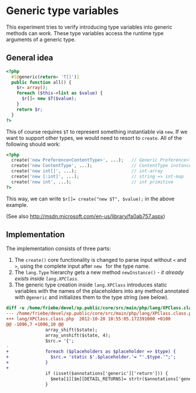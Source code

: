 Generic type variables
======================
This experiment tries to verify introducing type variables into generic 
methods can work. These type variables access the runtime type arguments 
of a generic type.

General idea
------------
```php
<?php
  #[@generic(return= 'T[]')]
  public function all() {
    $r= array();
    foreach ($this->list as $value) {
      $r[]= new $T($value);
    }
    return $r;
  }
?>
```

This of course requires `$T` to represent something instantiable via `new`. 
If we want to support other types, we would need to resort to `create`. All
of the following should work:

```php
<?php
  create('new Preference<ContentType>', ...);   // Generic Preference<T>
  create('new ContentType', ...);               // ContentType instance
  create('new int[]', ...);                     // int-array
  create('new [:int]', ...);                    // string => int-map
  create('new int', ...);                       // int primitive
?>
```

This way, we can write `$r[]= create("new $T", $value);` in the above example.

(See also http://msdn.microsoft.com/en-us/library/fa0ab757.aspx)


Implementation
--------------
The implementation consists of three parts:

1. The `create()` core functionality is changed to parse input without 
   `<` and `>`, using the complete input after `new ` for the type name.
2. The `lang.Type` hierarchy gets a new method `newInstance()` - *it 
   already exists inside `lang.XPClass`*.
3. The generic type creation inside `lang.XPClass` introduces static
   variables with the names of the placeholders into any method annotated 
   with `@generic` and initializes them to the type string (see below).

```diff
diff -u /home/friebe/devel/xp.public/core/src/main/php/lang/XPClass.class.php lang/XPClass.class.php
--- /home/friebe/devel/xp.public/core/src/main/php/lang/XPClass.class.php 2012-10-21 12:59:52.138331500 +0200
+++ lang/XPClass.class.php  2012-10-28 10:55:05.172391000 +0100
@@ -1096,7 +1096,10 @@
               array_shift($state);
               array_unshift($state, 4);
               $src.= '{';
-              
+              foreach ($placeholders as $placeholder => $type) {
+                $src.= 'static $'.$placeholder.'= "'.$type.'";';
+              }
+
               if (isset($annotations['generic']['return'])) {
                 $meta[1][$m][DETAIL_RETURNS]= strtr($annotations['generic']['return'], $placeholders);
               }

```